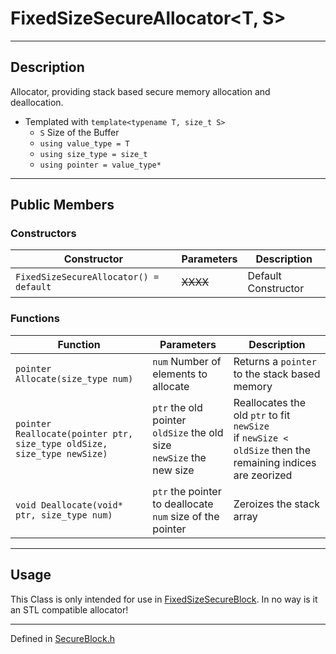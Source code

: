 # FixedSizeSecureAllocator<T, S>

***

## Description
Allocator, providing stack based secure memory allocation and deallocation.

* Templated  with `template<typename T, size_t S>`
  * `S` Size of the Buffer  
  * `using value_type = T`
  * `using size_type = size_t`
  * `using pointer = value_type*`

***

## Public Members

### Constructors
Constructor | Parameters | Description
--- | --- | ---
`FixedSizeSecureAllocator() = default` | ~~XXXX~~ | Default Constructor  

### Functions

Function | Parameters | Description
--- | --- | ---
`pointer Allocate(size_type num)` | `num` Number of elements to allocate | Returns a `pointer` to the stack based memory
`pointer Reallocate(pointer ptr, size_type oldSize, size_type newSize)` | `ptr` the old pointer <br/> `oldSize` the old size <br/> `newSize` the new size | Reallocates the old `ptr` to fit `newSize` <br/> if `newSize < oldSize` then the remaining indices are zeorized
`void Deallocate(void* ptr, size_type num)` | `ptr` the pointer to deallocate <br/> `num` size of the pointer | Zeroizes the stack array

***

## Usage
This Class is only intended for use in [FixedSizeSecureBlock](./FixedSizeSecureBlock.md). In no way is it an STL compatible allocator!

***

Defined in [SecureBlock.h](https://github.com/FlyingRaijinMinato/LockdownSSL/blob/main/Includes/SecureBlock.h)